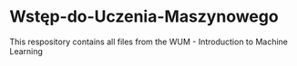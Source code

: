 # Wstęp-do-Uczenia-Maszynowego
This respository contains all files from the WUM - Introduction to Machine Learning
